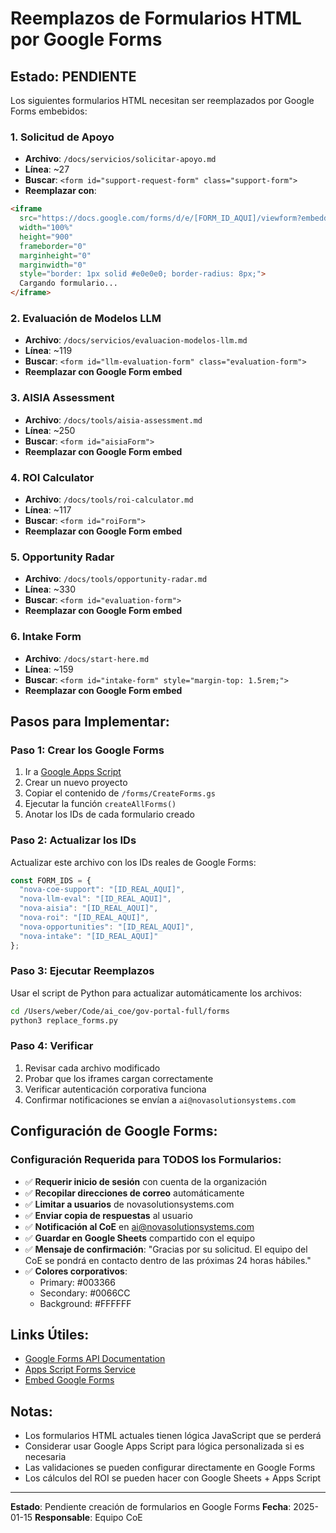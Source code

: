 # Reemplazos de Formularios HTML por Google Forms

## Estado: PENDIENTE

Los siguientes formularios HTML necesitan ser reemplazados por Google Forms embebidos:

### 1. Solicitud de Apoyo
- **Archivo**: `/docs/servicios/solicitar-apoyo.md`
- **Línea**: ~27
- **Buscar**: `<form id="support-request-form" class="support-form">`
- **Reemplazar con**:
```html
<iframe
  src="https://docs.google.com/forms/d/e/[FORM_ID_AQUI]/viewform?embedded=true"
  width="100%"
  height="900"
  frameborder="0"
  marginheight="0"
  marginwidth="0"
  style="border: 1px solid #e0e0e0; border-radius: 8px;">
  Cargando formulario...
</iframe>
```

### 2. Evaluación de Modelos LLM
- **Archivo**: `/docs/servicios/evaluacion-modelos-llm.md`
- **Línea**: ~119
- **Buscar**: `<form id="llm-evaluation-form" class="evaluation-form">`
- **Reemplazar con Google Form embed**

### 3. AISIA Assessment
- **Archivo**: `/docs/tools/aisia-assessment.md`
- **Línea**: ~250
- **Buscar**: `<form id="aisiaForm">`
- **Reemplazar con Google Form embed**

### 4. ROI Calculator
- **Archivo**: `/docs/tools/roi-calculator.md`
- **Línea**: ~117
- **Buscar**: `<form id="roiForm">`
- **Reemplazar con Google Form embed**

### 5. Opportunity Radar
- **Archivo**: `/docs/tools/opportunity-radar.md`
- **Línea**: ~330
- **Buscar**: `<form id="evaluation-form">`
- **Reemplazar con Google Form embed**

### 6. Intake Form
- **Archivo**: `/docs/start-here.md`
- **Línea**: ~159
- **Buscar**: `<form id="intake-form" style="margin-top: 1.5rem;">`
- **Reemplazar con Google Form embed**

## Pasos para Implementar:

### Paso 1: Crear los Google Forms

1. Ir a [Google Apps Script](https://script.google.com)
2. Crear un nuevo proyecto
3. Copiar el contenido de `/forms/CreateForms.gs`
4. Ejecutar la función `createAllForms()`
5. Anotar los IDs de cada formulario creado

### Paso 2: Actualizar los IDs

Actualizar este archivo con los IDs reales de Google Forms:

```javascript
const FORM_IDS = {
  "nova-coe-support": "[ID_REAL_AQUI]",
  "nova-llm-eval": "[ID_REAL_AQUI]",
  "nova-aisia": "[ID_REAL_AQUI]",
  "nova-roi": "[ID_REAL_AQUI]",
  "nova-opportunities": "[ID_REAL_AQUI]",
  "nova-intake": "[ID_REAL_AQUI]"
};
```

### Paso 3: Ejecutar Reemplazos

Usar el script de Python para actualizar automáticamente los archivos:

```bash
cd /Users/weber/Code/ai_coe/gov-portal-full/forms
python3 replace_forms.py
```

### Paso 4: Verificar

1. Revisar cada archivo modificado
2. Probar que los iframes cargan correctamente
3. Verificar autenticación corporativa funciona
4. Confirmar notificaciones se envían a `ai@novasolutionsystems.com`

## Configuración de Google Forms:

### Configuración Requerida para TODOS los Formularios:

- ✅ **Requerir inicio de sesión** con cuenta de la organización
- ✅ **Recopilar direcciones de correo** automáticamente
- ✅ **Limitar a usuarios** de novasolutionsystems.com
- ✅ **Enviar copia de respuestas** al usuario
- ✅ **Notificación al CoE** en ai@novasolutionsystems.com
- ✅ **Guardar en Google Sheets** compartido con el equipo
- ✅ **Mensaje de confirmación**: "Gracias por su solicitud. El equipo del CoE se pondrá en contacto dentro de las próximas 24 horas hábiles."
- ✅ **Colores corporativos**:
  - Primary: #003366
  - Secondary: #0066CC
  - Background: #FFFFFF

## Links Útiles:

- [Google Forms API Documentation](https://developers.google.com/forms/api)
- [Apps Script Forms Service](https://developers.google.com/apps-script/reference/forms)
- [Embed Google Forms](https://support.google.com/docs/answer/2839588)

## Notas:

- Los formularios HTML actuales tienen lógica JavaScript que se perderá
- Considerar usar Google Apps Script para lógica personalizada si es necesaria
- Las validaciones se pueden configurar directamente en Google Forms
- Los cálculos del ROI se pueden hacer con Google Sheets + Apps Script

---

**Estado**: Pendiente creación de formularios en Google Forms
**Fecha**: 2025-01-15
**Responsable**: Equipo CoE